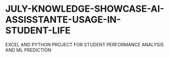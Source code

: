 # JULY-KNOWLEDGE-SHOWCASE-AI-ASSISSTANTE-USAGE-IN-STUDENT-LIFE
EXCEL AND PYTHON PROJECT FOR STUDENT PERFORMANCE ANALYSIS AND ML PREDICTION
